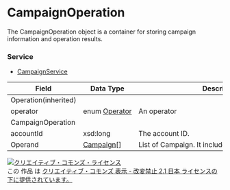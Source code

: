 # CampaignOperation
The CampaignOperation object is a container for storing campaign information and operation results.
### Service
+ [CampaignService](../services/CampaignService.md)

| Field | Data Type | Description | Restriction | 
|---|---|---|---|
| Operation(inherited)||||
| operator| enum <a href="./Operator.md%0D%0A">Operator</a>| An operator| Req |
| CampaignOperation||||
| accountId| xsd:long| The account ID.| Req |
| Operand| <a href="./Campaign.md%0D%0A">Campaign</a>[]| List of Campaign. It includes Campaign information.| Req |
<a rel="license" href="http://creativecommons.org/licenses/by-nd/2.1/jp/"><img alt="クリエイティブ・コモンズ・ライセンス" style="border-width:0" src="https://i.creativecommons.org/l/by-nd/2.1/jp/88x31.png" /></a><br />この 作品 は <a rel="license" href="http://creativecommons.org/licenses/by-nd/2.1/jp/">クリエイティブ・コモンズ 表示 - 改変禁止 2.1 日本 ライセンスの下に提供されています。</a>
